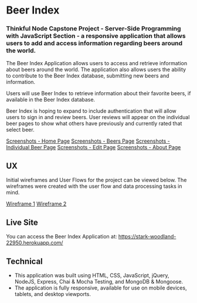 # Beer Index
### Thinkful Node Capstone Project - Server-Side Programming with JavaScript Section - a responsive application that allows users to add and access information regarding beers around the world.

The Beer Index Application allows users to access and retrieve information about beers around the world. The application also allows users the ability to contribute to the Beer Index database, submitting new beers and information.

Users will use Beer Index to retrieve information about their favorite beers, if available in the Beer Index database.

Beer Index is hoping to expand to include authentication that will allow users to sign in and review beers. User reviews will appear on the individual beer pages to show what others have previously and currently rated that select beer.

[Screenshots - Home Page](/screenshots/1.png)
[Screenshots - Beers Page](/screenshots/2.png)
[Screenshots - Individual Beer Page](/screenshots/3.png)
[Screenshots - Edit Page](/screenshots/4.png)
[Screenshots - About Page](/screenshots/5.png)

## UX

Initial wireframes and User Flows for the project can be viewed below. The wireframes were created with the user flow and data processing tasks in mind.

[Wireframe 1](/screenshots/WF1.jpg)
[Wireframe 2](/screenshots/WF2.jpg)

## Live Site
You can access the Beer Index Application at:  https://stark-woodland-22950.herokuapp.com/

## Technical
- This application was built using HTML, CSS, JavaScript, jQuery, NodeJS, Express, Chai & Mocha Testing, and MongoDB & Mongoose.
- The application is fully responsive, available for use on mobile devices, tablets, and desktop viewports.
